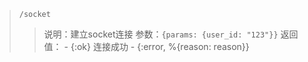 > `/socket`
>> 说明：建立socket连接
>> 参数：`{params: {user_id: "123"}}`
>> 返回值：
    - {:ok} 连接成功
    - {:error, %{reason: reason}}
